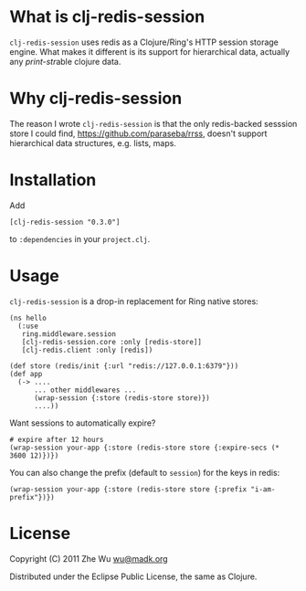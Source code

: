 What is clj-redis-session
=========================

`clj-redis-session` uses redis as a Clojure/Ring's HTTP session
storage engine. What makes it different is its support for
hierarchical data, actually any *print-str*able clojure data.

Why clj-redis-session
=====================

The reason I wrote `clj-redis-session` is that the only redis-backed
sesssion store I could find, https://github.com/paraseba/rrss, doesn't
support hierarchical data structures, e.g. lists, maps.

Installation
============

Add

    [clj-redis-session "0.3.0"]

to `:dependencies` in your `project.clj`.

Usage
=====

`clj-redis-session` is a drop-in replacement for Ring native stores:

    (ns hello
      (:use
       ring.middleware.session
       [clj-redis-session.core :only [redis-store]]
       [clj-redis.client :only [redis])

    (def store (redis/init {:url "redis://127.0.0.1:6379"}))
    (def app
      (-> ....
          ... other middlewares ...
          (wrap-session {:store (redis-store store)})
          ....))

Want sessions to automatically expire?

    # expire after 12 hours
    (wrap-session your-app {:store (redis-store store {:expire-secs (* 3600 12)})})

You can also change the prefix (default to `session`) for the keys in
redis:

    (wrap-session your-app {:store (redis-store store {:prefix "i-am-prefix"})})

License
=======

Copyright (C) 2011 Zhe Wu <wu@madk.org>

Distributed under the Eclipse Public License, the same as Clojure.
